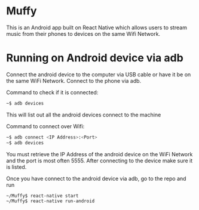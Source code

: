 
# Muffy
This is an Android app built on React Native which allows users to stream music from their phones to devices on the same Wifi Network.

# Running on Android device via adb
Connect the android device to the computer via USB cable or have it be on the same WiFi Network. Connect to the phone via adb.

Command to check if it is connected:
```sh
~$ adb devices
```
This will list out all the android devices connect to the machine

Command to connect over Wifi:
```sh
~$ adb connect <IP Address>:<Port>
~$ adb devices
```
You must retrieve the IP Address of the android device on the WiFi Network and the port is most often 5555. After connecting to the device make sure it is listed.

Once you have connect to the android device via adb, go to the repo and run
```sh
~/Muffy$ react-native start
~/Muffy$ react-native run-android
```
